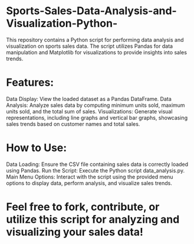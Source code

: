 # Sports-Sales-Data-Analysis-and-Visualization-Python-
This repository contains a Python script for performing data analysis and visualization on sports sales data. The script utilizes Pandas for data manipulation and Matplotlib for visualizations to provide insights into sales trends.

# Features:
Data Display: View the loaded dataset as a Pandas DataFrame.
Data Analysis: Analyze sales data by computing minimum units sold, maximum units sold, and the total sum of sales.
Visualizations: Generate visual representations, including line graphs and vertical bar graphs, showcasing sales trends based on customer names and total sales.

# How to Use:
Data Loading: Ensure the CSV file containing sales data is correctly loaded using Pandas.
Run the Script: Execute the Python script data_analysis.py.
Main Menu Options: Interact with the script using the provided menu options to display data, perform analysis, and visualize sales trends.

# Feel free to fork, contribute, or utilize this script for analyzing and visualizing your sales data!




